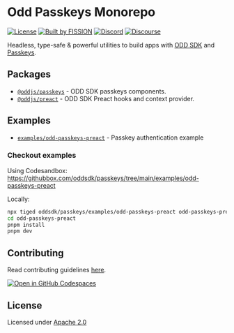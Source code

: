 # Odd Passkeys Monorepo

[![License](https://img.shields.io/badge/License-Apache%202.0-blue.svg)](https://github.com/oddsdk/passkeys/blob/main/license)
[![Built by FISSION](https://img.shields.io/badge/⌘-Built_by_FISSION-purple.svg)](https://fission.codes)
[![Discord](https://img.shields.io/discord/478735028319158273.svg)](https://discord.gg/zAQBDEq)
[![Discourse](https://img.shields.io/discourse/https/talk.fission.codes/topics)](https://talk.fission.codes)

Headless, type-safe & powerful utilities to build apps with [ODD SDK](https://odd.dev/) and [Passkeys](https://w3c.github.io/webauthn).

## Packages

- [`@oddjs/passkeys`](packages/odd-passkeys/) - ODD SDK passkeys components.
- [`@oddjs/preact`](packages/odd-preact/) - ODD SDK Preact hooks and context provider.

## Examples

- [`examples/odd-passkeys-preact`](examples/odd-passkeys-preact/) - Passkey authentication example

### Checkout examples

Using Codesandbox: <https://githubbox.com/oddsdk/passkeys/tree/main/examples/odd-passkeys-preact>

Locally:

```bash
npx tiged oddsdk/passkeys/examples/odd-passkeys-preact odd-passkeys-preact
cd odd-passkeys-preact
pnpm install
pnpm dev
```

## Contributing

Read contributing guidelines [here](.github/CONTRIBUTING.md).

[![Open in GitHub Codespaces](https://github.com/codespaces/badge.svg)](https://codespaces.new/oddsdk/passkeys)

## License

Licensed under [Apache 2.0](license)
